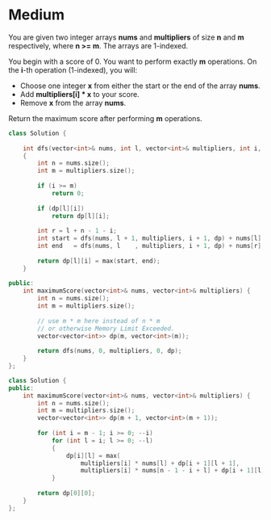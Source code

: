 # Medium

You are given two integer arrays **nums** and **multipliers** of size **n** and **m** respectively, where **n >= m**. The arrays are 1-indexed.

You begin with a score of 0. You want to perform exactly **m** operations. On the **i**-th operation (1-indexed), you will:

- Choose one integer **x** from either the start or the end of the array **nums**.
- Add **multipliers[i] * x** to your score.
- Remove **x** from the array **nums**.

Return the maximum score after performing **m** operations.

```cpp
class Solution {
    
    int dfs(vector<int>& nums, int l, vector<int>& multipliers, int i, vector<vector<int>> &dp)
    {
        int n = nums.size();
        int m = multipliers.size();
        
        if (i >= m)
            return 0;
        
        if (dp[l][i])
            return dp[l][i];
        
        int r = l + n - 1 - i;
        int start = dfs(nums, l + 1, multipliers, i + 1, dp) + nums[l] * multipliers[i];
        int end   = dfs(nums, l    , multipliers, i + 1, dp) + nums[r] * multipliers[i];
        
        return dp[l][i] = max(start, end);
    }
    
public:
    int maximumScore(vector<int>& nums, vector<int>& multipliers) {
        int n = nums.size();
        int m = multipliers.size();
        
        // use m * m here instead of n * m
        // or otherwise Memory Limit Exceeded.
        vector<vector<int>> dp(m, vector<int>(m));
        
        return dfs(nums, 0, multipliers, 0, dp);
    }
};
```

```cpp
class Solution {
public:
    int maximumScore(vector<int>& nums, vector<int>& multipliers) {
        int n = nums.size();
        int m = multipliers.size();
        vector<vector<int>> dp(m + 1, vector<int>(m + 1));
        
        for (int i = m - 1; i >= 0; --i)
            for (int l = i; l >= 0; --l)
            {
                dp[i][l] = max(
                    multipliers[i] * nums[l] + dp[i + 1][l + 1], 
                    multipliers[i] * nums[n - 1 - i + l] + dp[i + 1][l]);
            }
        
        return dp[0][0];
    }
};
```
